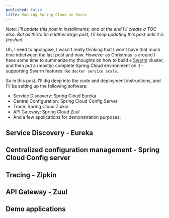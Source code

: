 ```yaml
---
published: false
title: Running Spring Cloud on Swarm
---
```


_Note: I'll update this post in installments, and at the end I'll create a TOC also. But as this'll be a lather large post, I'll keep updating this post until it is finished._

Uh, I need to apologise, I wasn't really thinking that I won't have that much time inbetween the last post and now. However as Christmas is around I have some time to summarize my thoughts on how to build a [Swarm] cluster, and then put a (mostly) complete Spring Cloud environment on it - supporting Swarm features like `docker service scale`. 

So in this post, I'll dig deep into the code and deployment instructions, and I'll be setting up the following software:

- Service Discovery: Spring Cloud Eureka 
- Central Configuration: Spring Cloud Config Server
- Trace: Spring Cloud Zipkin
- API Gateway: Spring Cloud Zuul
- And a few applications for demonstration purposes.

## Service Discovery - Eureka



## Centralized configuration management - Spring Cloud Config server

## Tracing - Zipkin

## API Gateway - Zuul

## Demo applications

[Swarm]: https://docs.docker.com/engine/swarm/